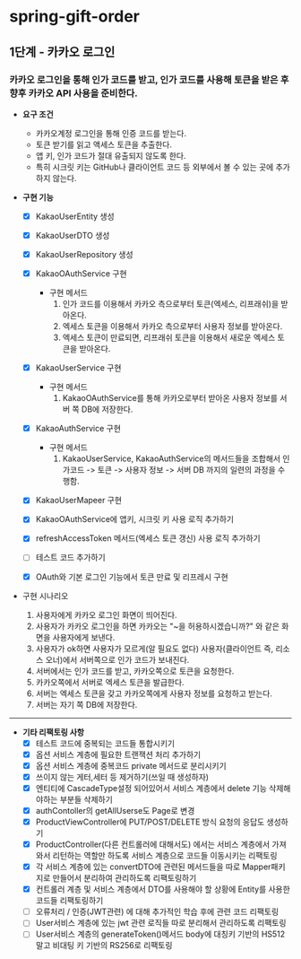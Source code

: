 # spring-gift-order
## 1단계 - 카카오 로그인
### 카카오 로그인을 통해 인가 코드를 받고, 인가 코드를 사용해 토큰을 받은 후 향후 카카오 API 사용을 준비한다.

- **요구 조건**
  - 카카오계정 로그인을 통해 인증 코드를 받는다.
  - 토큰 받기를 읽고 액세스 토큰을 추출한다.
  - 앱 키, 인가 코드가 절대 유출되지 않도록 한다.
  - 특히 시크릿 키는 GitHub나 클라이언트 코드 등 외부에서 볼 수 있는 곳에 추가하지 않는다.

- **구현 기능**
  - [X] KakaoUserEntity 생성
  - [X] KakaoUserDTO 생성
  - [X] KakaoUserRepository 생성
  - [X] KakaoOAuthService 구현
    - 구현 메서드
      1) 인가 코드를 이용해서 카카오 측으로부터 토큰(엑세스, 리프래쉬)을 받아온다.
      2) 엑세스 토큰을 이용해서 카카오 측으로부터 사용자 정보를 받아온다.
      3) 엑세스 토큰이 만료되면, 리프래쉬 토큰을 이용해서 새로운 엑세스 토큰을 받아온다.
  - [X] KakaoUserService 구현
    - 구현 메서드
      1) KakaoOAuthService를 통해 카카오로부터 받아온 사용자 정보를 서버 쪽 DB에 저장한다.
  - [X] KakaoAuthService 구현
    - 구현 메서드
      1) KakaoUserService, KakaoAuthService의 메서드들을 조합해서 인가코드 -> 토큰 -> 사용자 정보 -> 서버 DB 까지의 일련의 과정을 수행함.
  - [X] KakaoUserMapeer 구현
  - [x] KakaoOAuthService에 앱키, 시크릿 키 사용 로직 추가하기
  - [x] refreshAccessToken 메서드(엑세스 토큰 갱신) 사용 로직 추가하기
  - [ ] 테스트 코드 추가하기
  - [x] OAuth와 기본 로그인 기능에서 토큰 만료 및 리프레시 구현



- 구현 시나리오
  1) 사용자에게 카카오 로그인 화면이 띄어진다.
  2) 사용자가 카카오 로그인을 하면 카카오는 "~을 허용하시겠습니까?" 와 같은 화면을 사용자에게 보낸다.
  3) 사용자가 ok하면 사용자가 모르게(알 필요도 없다) 사용자(클라이언트 즉, 리소스 오너)에서 서버쪽으로 인가 코드가 보내진다.
  4) 서버에서는 인가 코드를 받고, 카카오쪽으로 토큰을 요청한다.
  5) 카카오쪽에서 서버로 엑세스 토큰을 발급한다.
  6) 서버는 엑세스 토큰을 갖고 카카오쪽에게 사용자 정보를 요청하고 받는다.
  7) 서버는 자기 쪽 DB에 저장한다.


---

- **기타 리팩토링 사항**
  - [x] 테스트 코드에 중복되는 코드들 통합시키기
  - [x] 옵션 서비스 계층에 필요한 트랜잭션 처리 추가하기
  - [x] 옵션 서비스 계층에 중복코드 private 메서드로 분리시키기
  - [x] 쓰이지 않는 게터,세터 등 제거하기(쓰일 때 생성하자)
  - [x] 엔티티에 CascadeType설정 되어있어서 서비스 계층에서 delete 기능 삭제해야하는 부분들 삭제하기
  - [x] authContoller의 getAllUserse도 Page로 변경
  - [x] ProductViewController에 PUT/POST/DELETE 방식 요청의 응답도 생성하기
  - [x] ProductController(다른 컨트롤러에 대해서도) 에서는 서비스 계층에서 가져와서 리턴하는 역할만 하도록 서비스 계층으로 코드들 이동시키는 리팩토링
  - [x] 각 서비스 계층에 있는 convertDTO에 관련된 메서드들을 따로 Mapper패키지로 만들어서 분리하여 관리하도록 리팩토링하기
  - [x] 컨트롤러 계층 및 서비스 계층에서 DTO를 사용해야 할 상황에 Entity를 사용한 코드들 리팩토링하기
  - [ ] 오류처리 / 인증(JWT관련) 에 대해 추가적인 학습 후에 관련 코드 리팩토링
  - [ ] User서비스 계층에 있는 jwt 관련 로직들 따로 분리해서 관리하도록 리팩토링
  - [ ] User서비스 계층의 generateToken()메서드 body에 대칭키 기반의 HS512 말고 비대팅 키 기반의 RS256로 리팩토링